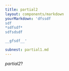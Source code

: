```yaml
---
title: partial2
layout: components/markdown
yourMarkdown: 'dfssdf
sdf
*sdfsdf*
sdfsdsdf

__gfsdf__'

subnest: partial1.md
---
```


*partial2*?
